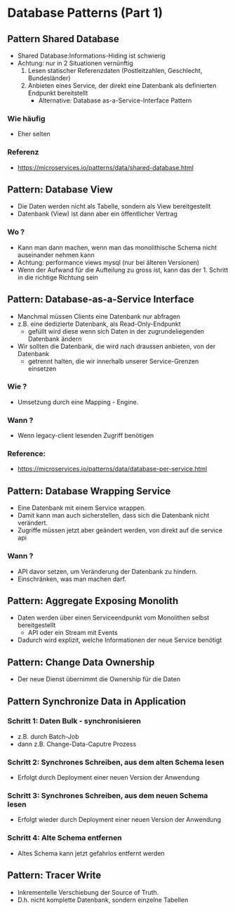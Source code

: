 # Database Patterns (Part 1)  

## Pattern Shared Database

  * Shared Database:Informations-Hiding ist schwierig 
  * Achtung: nur in 2 Situationen vernünftig
    1. Lesen statischer Referenzdaten (Postleitzahlen, Geschlecht, Bundesländer)
    2. Anbieten eines Service, der direkt eine Datenbank als definierten Endpunkt bereitstellt
       * Alternative: Database as-a-Service-Interface Pattern 

### Wie häufig 
  
  * Eher selten

### Referenz 

  * https://microservices.io/patterns/data/shared-database.html
  
## Pattern: Database View 

  * Die Daten werden nicht als Tabelle, sondern als View bereitgestellt
  * Datenbank (View) ist dann aber ein öffentlicher Vertrag

### Wo ? 

  * Kann man dann machen, wenn man das monolithische Schema nicht auseinander nehmen kann
  * Achtung: performance views mysql (nur bei älteren Versionen)
  * Wenn der Aufwand für die Aufteilung zu gross ist, kann das der 1. Schritt in die richtige Richtung sein

## Pattern: Database-as-a-Service Interface

  * Manchmal müssen Clients eine Datenbank nur abfragen
  * z.B. eine dedizierte Datenbank, als Read-Only-Endpunkt 
    * gefüllt wird diese wenn sich Daten in der zugrundeliegenden Datenbank ändern
  * Wir sollten die Datenbank, die wird nach draussen anbieten, von der Datenbank 
    * getrennt halten, die wir innerhalb unserer Service-Grenzen einsetzen

### Wie ?

  * Umsetzung durch eine Mapping - Engine.

### Wann ? 

   * Wenn legacy-client lesenden Zugriff benötigen

### Reference:

  * https://microservices.io/patterns/data/database-per-service.html

## Pattern: Database Wrapping Service 

   * Eine Datenbank mit einem Service wrappen.
   * Damit kann man auch sicherstellen, dass sich die Datenbank nicht verändert.
   * Zugriffe müssen jetzt aber geändert werden, von direkt auf die service api

### Wann ? 

   * API davor setzen, um Veränderung der Datenbank zu hindern. 
   * Einschränken, was man machen darf. 

## Pattern: Aggregate Exposing Monolith 

  * Daten werden über einen Serviceendpunkt vom Monolithen selbst bereitgestellt
    * API oder ein Stream mit Events
  * Dadurch wird explizit, welche Informationen der neue Service benötigt

## Pattern: Change Data Ownership 

  * Der neue Dienst übernimmt die Ownership für die Daten 

## Pattern Synchronize Data in Application 

### Schritt 1: Daten Bulk - synchronisieren
  
  * z.B. durch Batch-Job 
  * dann z.B. Change-Data-Caputre Prozess 

### Schritt 2: Synchrones Schreiben, aus dem alten Schema lesen 

  * Erfolgt durch Deployment einer neuen Version der Anwendung

### Schritt 3: Synchrones Schreiben, aus dem neuen Schema lesen 

  * Erfolgt wieder durch Deployment einer neuen Version der Anwendung 

### Schritt 4: Alte Schema entfernen

  * Altes Schema kann jetzt gefahrlos entfernt werden

## Pattern: Tracer Write 

  * Inkrementelle Verschiebung der Source of Truth. 
  * D.h. nicht komplette Datenbank, sondern einzelne Tabellen
